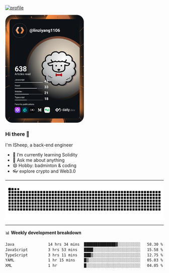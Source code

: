 [![profile](https://user-images.githubusercontent.com/54968314/208005045-e4b42f3b-833d-4242-bfcc-e764865553a2.svg)](https://www.calligrapher.ai/)

<a href="https://app.daily.dev/linziyang1106"><img src="/devcard.png" width="250" alt="ISheep's Dev Card"/></a>

### Hi there 🐏

I'm ISheep, a back-end engineer

- 🔭 I’m currently learning Solidity
- 💬 Ask me about anything
- 😄 Hobby: badminton & coding
- 👓 explore crypto and Web3.0

-------

![](https://raw.githubusercontent.com/ISheepp/ISheepp/output/github-contribution-grid-snake.svg)

-------

📊 **Weekly development breakdown**
<!--START_SECTION:waka-->

```txt
Java               14 hrs 34 mins  ██████████████▓░░░░░░░░░░   58.30 %
JavaScript         3 hrs 53 mins   ████░░░░░░░░░░░░░░░░░░░░░   15.58 %
TypeScript         3 hrs 11 mins   ███▒░░░░░░░░░░░░░░░░░░░░░   12.75 %
YAML               1 hr 15 mins    █▒░░░░░░░░░░░░░░░░░░░░░░░   05.03 %
XML                1 hr            █░░░░░░░░░░░░░░░░░░░░░░░░   04.05 %
```

<!--END_SECTION:waka-->

